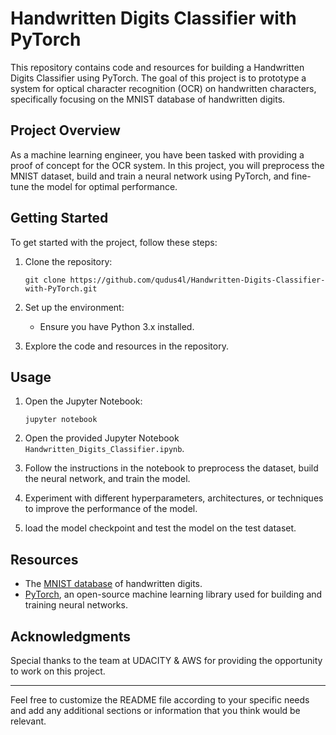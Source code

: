 # Handwritten Digits Classifier with PyTorch

This repository contains code and resources for building a Handwritten Digits Classifier using PyTorch. The goal of this project is to prototype a system for optical character recognition (OCR) on handwritten characters, specifically focusing on the MNIST database of handwritten digits.

## Project Overview

As a machine learning engineer, you have been tasked with providing a proof of concept for the OCR system. In this project, you will preprocess the MNIST dataset, build and train a neural network using PyTorch, and fine-tune the model for optimal performance.

## Getting Started

To get started with the project, follow these steps:

1. Clone the repository:
   ```
   git clone https://github.com/qudus4l/Handwritten-Digits-Classifier-with-PyTorch.git
   ```

2. Set up the environment:
   - Ensure you have Python 3.x installed.

3. Explore the code and resources in the repository.

## Usage

1. Open the Jupyter Notebook:
   ```
   jupyter notebook
   ```

2. Open the provided Jupyter Notebook `Handwritten_Digits_Classifier.ipynb`.

3. Follow the instructions in the notebook to preprocess the dataset, build the neural network, and train the model.

4. Experiment with different hyperparameters, architectures, or techniques to improve the performance of the model.

5. load the model checkpoint and test the model on the test dataset.

## Resources

- The [MNIST database](http://yann.lecun.com/exdb/mnist/) of handwritten digits.
- [PyTorch](https://pytorch.org/), an open-source machine learning library used for building and training neural networks.

## Acknowledgments

Special thanks to the team at UDACITY & AWS for providing the opportunity to work on this project.

---

Feel free to customize the README file according to your specific needs and add any additional sections or information that you think would be relevant.